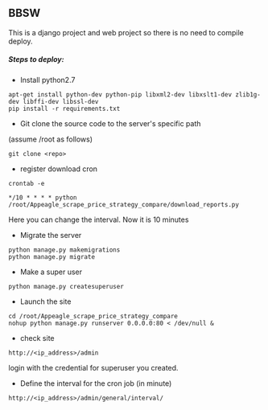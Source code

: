 
## BBSW
This is a django project and web project so there is no need to compile deploy.

##### Steps to deploy:

- Install python2.7
```
apt-get install python-dev python-pip libxml2-dev libxslt1-dev zlib1g-dev libffi-dev libssl-dev
pip install -r requirements.txt
```

- Git clone the source code to the server's specific path

(assume /root as follows)

```
git clone <repo>
```

- register download cron
```
crontab -e

*/10 * * * * python /root/Appeagle_scrape_price_strategy_compare/download_reports.py

```
Here you can change the interval. Now it is 10 minutes

- Migrate the server
```
python manage.py makemigrations
python manage.py migrate
```
- Make a super user
```
python manage.py createsuperuser
```
- Launch the site
```
cd /root/Appeagle_scrape_price_strategy_compare
nohup python manage.py runserver 0.0.0.0:80 < /dev/null &
```
- check site
```
http://<ip_address>/admin
```
login with the credential for superuser you created.

- Define the interval for the cron job (in minute)
```
http://<ip_address>/admin/general/interval/

```
